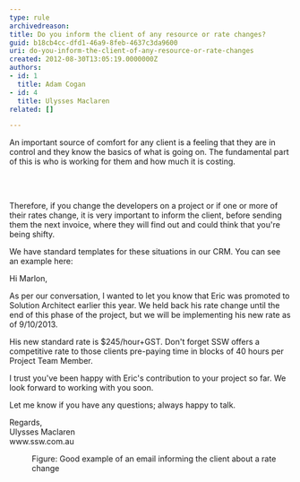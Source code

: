 ```yaml
---
type: rule
archivedreason: 
title: Do you inform the client of any resource or rate changes?
guid: b18cb4cc-dfd1-46a9-8feb-4637c3da9600
uri: do-you-inform-the-client-of-any-resource-or-rate-changes
created: 2012-08-30T13:05:19.0000000Z
authors:
- id: 1
  title: Adam Cogan
- id: 4
  title: Ulysses Maclaren
related: []

---
```



<p>
                    An important source of comfort for any client is a feeling that they are in control and they know
                    the basics of what is going on. The fundamental part of this is who is working for them and how 
                    much it is&#160;costing.
                </p>
<br><excerpt class='endintro'></excerpt><br>
<p>
                    Therefore, if you change the developers on a project or if one or more of their rates change, it is 
                    very important to inform the client, before sending them the next invoice, where they will find out 
                    and could think that you're being shifty.
                </p>
                <p>We have standard templates for these situations in our CRM. You can see an example here&#58;
                </p>
                <dl class="good">
                <dt>
                    <p>
                        Hi Marlon, 
                    </p>
                    <p>As per our conversation, I wanted&#160;to let you know that Eric was promoted to Solution Architect earlier this year. We held back his rate change until the end of this phase of the project, but we will be implementing his new rate as of 9/10/2013. 
                    </p>
                    <p>
                        His new standard rate is $245/hour+GST. Don't forget SSW offers a competitive rate to those clients pre-paying time in blocks of 40 hours per Project Team Member.&#160;</p>
                    <p>
                        I trust you've been happy with Eric's contribution to your project so far. We look forward to working with you soon. 
                    </p>
                    <p>
                        Let me know if you have any questions; always happy to talk. 
                    </p>
                    <p>
                        Regards, <br>
                        Ulysses Maclaren​ <br>
                        www.ssw.com.au
                    </p>
                    </dt>
                    <dd>
                        Figure&#58; Good example of an email informing the client about a rate change
                    </dd>
                </dl>



